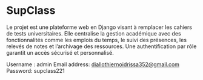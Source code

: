 # SupClass
Le projet est une plateforme web en Django visant à remplacer les cahiers de tests universitaires. Elle centralise la gestion académique avec des fonctionnalités comme les emplois du temps, le suivi des présences, les relevés de notes et l’archivage des ressources. Une authentification par rôle garantit un accès sécurisé et personnalisé.

Username : admin
Email address: diallothiernoidrissa352@gmail.com
Password: supclass221
